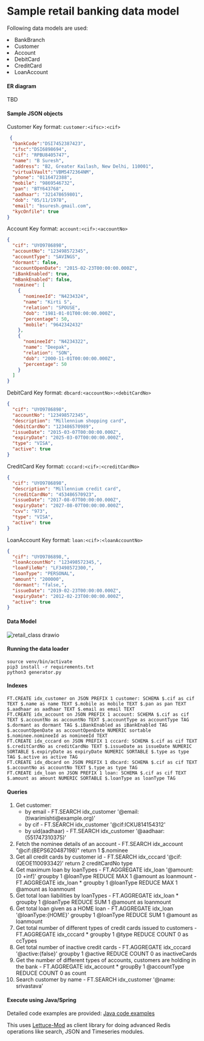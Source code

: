# Sample retail banking data model

Following data models are used:
<li> BankBranch
<li> Customer
<li> Account
<li> DebitCard
<li> CreditCard
<li> LoanAccount

#### ER diagram

TBD

#### Sample JSON objects
Customer
  Key format: `customer:<ifsc>:<cif>`
```json
 {
  "bankCode":"DSI7452387423",
  "ifsc":"DSI6898694",
  "cif": "RPBU8405747",
  "name": "B Suresh",
  "address": "B2, Greater Kailash, New Delhi, 110001",
  "virtualVault":"VBM5472364NM",
  "phone": "0116472388",
  "mobile": "9869546732",
  "pan": "BTY643768",
  "aadhaar": "321478659801",
  "dob": "05/11/1978",
  "email": "bsuresh.gmail.com",
  "kycOnfile": true
}
```
Account
   Key format: `account:<cif>:<accountNo>`
```json
{
  "cif": "UYO9786898",
  "accountNo": "123498572345",
  "accountType": "SAVINGS",
  "dormant": false,
  "accountOpenDate": "2015-02-23T00:00:00.000Z",
  "iBankEnabled": true,
  "mBankEnabled": false,
  "nominee": [
    {
      "nomineeId": "N4234324",
      "name": "Kirti S",
      "relation": "SPOUSE",
      "dob": "1981-01-01T00:00:00.000Z",
      "percentage": 50,
      "mobile": "9642342432"
    },
    {
      "nomineeId": "N4234322",
      "name": "Deepak",
      "relation": "SON",
      "dob": "2000-11-01T00:00:00.000Z",
      "percentage": 50
    }
  ]
}
```

DebitCard
   Key format: `dbcard:<accountNo>:<debitCardNo>`
```json
{
  "cif": "UYO9786898",
  "accountNo": "123498572345",
  "description": "Millennium shopping card",
  "debitCardNo": "123486570989",
  "issueDate": "2015-03-07T00:00:00.000Z",
  "expiryDate": "2025-03-07T00:00:00.000Z",
  "type": "VISA",
  "active": true
}
```

CreditCard
   Key format: `cccard:<cif>:<creditCardNo>`
```json
{
  "cif": "UYO9786898",
  "description": "Millennium credit card",
  "creditCardNo": "453486570923",
  "issueDate": "2017-08-07T00:00:00.000Z",
  "expiryDate": "2027-08-07T00:00:00.000Z",
  "cvv": "973",
  "type": "VISA",
  "active": true
}

```

LoanAccount
   Key format: `loan:<cif>:<loanAccountNo>`
```json
{
  "cif": "UYO9786898,",
  "loanAccountNo": "123498572345,",
  "loanFileNo": "LF3498572300,",
  "loanType": "PERSONAL",
  "amount": "200000",
  "dormant": "false,",
  "issueDate": "2019-02-23T00:00:00.000Z",
  "expiryDate": "2012-02-23T00:00:00.000Z",
  "active": true
}
```
 
 
#### Data Model
 
 ![retail_class drawio](https://user-images.githubusercontent.com/26322220/189685155-e14a5ee0-28a3-4b83-9d95-195b4f5b91ee.png)


 
#### Running the data loader
```commandline
source venv/bin/activate
pip3 install -r requirements.txt
python3 generator.py
```

#### Indexes
```
FT.CREATE idx_customer on JSON PREFIX 1 customer: SCHEMA $.cif as cif TEXT $.name as name TEXT $.mobile as mobile TEXT $.pan as pan TEXT $.aadhaar as aadhaar TEXT $.email as email TEXT
FT.CREATE idx_account on JSON PREFIX 1 account: SCHEMA $.cif as cif TEXT $.accountNo as accountNo TEXT $.accountType as accountType TAG $.dormant as dormant TAG $.iBankEnabled as iBankEnabled TAG $.accountOpenDate as accountOpenDate NUMERIC sortable  $.nominee.nomineeId as nomineeId TEXT
FT.CREATE idx_cccard on JSON PREFIX 1 cccard: SCHEMA $.cif as cif TEXT $.creditCardNo as creditCardNo TEXT $.issueDate as issueDate NUMERIC SORTABLE $.expiryDate as expiryDate NUMERIC SORTABLE $.type as type TAG $.active as active TAG
FT.CREATE idx_dbcard on JSON PREFIX 1 dbcard: SCHEMA $.cif as cif TEXT $.accountNo as accountNo TEXT $.type as type TAG 
FT.CREATE idx_loan on JSON PREFIX 1 loan: SCHEMA $.cif as cif TEXT $.amount as amount NUMERIC SORTABLE $.loanType as loanType TAG
```

#### Queries
1. Get customer:
    - by email
           - FT.SEARCH idx_customer '@email:(tiwarimishti\@example.org)'
    - by cif 
           - FT.SEARCH idx_customer '@cif:ICKU814154312'
    - by uid(aadhaar) 
           - FT.SEARCH idx_customer '@aadhaar:(551747310375)'
2. Fetch the nominee details of an account 
          - FT.SEARCH idx_account "@cif:(BEPS620487198)" return 1 $.nominee
3. Get all credit cards by customer id 
          - FT.SEARCH idx_cccard '@cif:(QEOE110093342)' return 2 creditCardNo type
4. Get maximum loan by loanTypes 
          - FT.AGGREGATE idx_loan '@amount:[0 +inf]' groupby 1 @loanType  REDUCE MAX 1 @amount as loanmount 
          - FT.AGGREGATE idx_loan * groupby 1 @loanType  REDUCE MAX 1 @amount as loanmount 
5. Get total loan liabilities by loanTypes
          - FT.AGGREGATE idx_loan *  groupby 1 @loanType  REDUCE SUM 1 @amount as loanmount
6. Get total loan given as a HOME loan
          - FT.AGGREGATE idx_loan '@loanType:{HOME}'  groupby 1 @loanType  REDUCE SUM 1 @amount as loanmount
7. Get total number of different types of credit cards issued to customers
          - FT.AGGREGATE idx_cccard * groupby 1 @type REDUCE COUNT 0 as ccTypes
8. Get total number of inactive credit cards 
          - FT.AGGREGATE idx_cccard '@active:{false}' groupby 1 @active REDUCE COUNT 0 as inactiveCards
9. Get the number of different types of accounts, customers are holding in the bank 
          - FT.AGGREGATE idx_account * groupBy 1 @accountType REDUCE COUNT 0 as count
10. Search customer by name
          - FT.SEARCH idx_customer '@name: srivastava'

#### Execute using Java/Spring
Detailed code examples are provided:
[Java code examples](https://github.com/Redislabs-Solution-Architects/retail_banking_data_model/tree/main/demo/src/main/java/com/bestarch/demo/runner)

This uses [Lettuce-Mod](https://github.com/redis-developer/lettucemod) as client library for doing advanced Redis operations like search, JSON and Timeseries modules.

